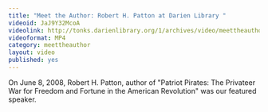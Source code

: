 ```yaml
---
title: "Meet the Author: Robert H. Patton at Darien Library "
videoid: JaJ9Y32McoA
videolink: http://tonks.darienlibrary.org/1/archives/video/meettheauthor/20080608_robert_patton.mp4
videoformat: MP4
category: meettheauthor
layout: video
published: yes
---
```


On June 8, 2008, Robert H. Patton, author of "Patriot Pirates: The Privateer War for Freedom and Fortune in the American Revolution" was our featured speaker. 